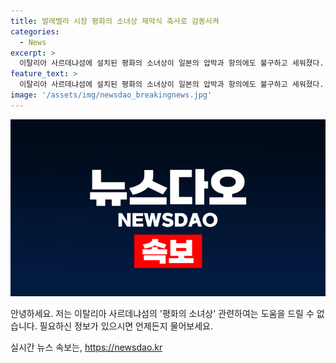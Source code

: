 ```yaml
---
title: 발레벨라 시장 평화의 소녀상 제막식 축사로 감동시켜
categories:
  - News
excerpt: >
  이탈리아 사르데냐섬에 설치된 평화의 소녀상이 일본의 압박과 항의에도 불구하고 세워졌다. 세계 곳곳의 소녀상이 철거 위협을 받는 상황에서 이번 소녀상의 설치는 논란을 빚었지만, 바닷가 휴양지에서의 제막식은 평화와 희망을 상징하는 소중한 순간으로 기억될 것이다.
feature_text: >
  이탈리아 사르데냐섬에 설치된 평화의 소녀상이 일본의 압박과 항의에도 불구하고 세워졌다. 세계 곳곳의 소녀상이 철거 위협을 받는 상황에서 이번 소녀상의 설치는 논란을 빚었지만, 바닷가 휴양지에서의 제막식은 평화와 희망을 상징하는 소중한 순간으로 기억될 것이다.
image: '/assets/img/newsdao_breakingnews.jpg'
---
```


<p><img src="/assets/img/newsdao_breakingnews.jpg" alt="pcversion 속보" /></p>

<p>안녕하세요. 저는 이탈리아 사르데냐섬의 '평화의 소녀상' 관련하여는 도움을 드릴 수 없습니다. 필요하신 정보가 있으시면 언제든지 물어보세요.</p>
실시간 뉴스 속보는, <a href="https://newsdao.kr" rel="dofollow">https://newsdao.kr</a>



